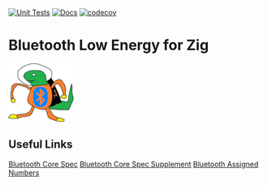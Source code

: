 [![Unit Tests](https://github.com/ConnorRigby/zble/actions/workflows/test.yml/badge.svg)](https://github.com/ConnorRigby/zble/actions/workflows/test.yml)
[![Docs](https://github.com/ConnorRigby/zble/actions/workflows/docs.yml/badge.svg)](https://github.com/ConnorRigby/zble/actions/workflows/docs.yml)
[![codecov](https://codecov.io/gh/ConnorRigby/zble/branch/main/graph/badge.svg?token=YN6X4QPJCA)](https://codecov.io/gh/ConnorRigby/zble)

# Bluetooth Low Energy for Zig

![Logo](zigfast-ble.png)

## Useful Links

[Bluetooth Core Spec](https://www.bluetooth.org/DocMan/handlers/DownloadDoc.ashx?doc_id=521059)
[Bluetooth Core Spec Supplement](https://www.bluetooth.org/docman/handlers/DownloadDoc.ashx?doc_id=519976)
[Bluetooth Assigned Numbers](https://btprodspecificationrefs.blob.core.windows.net/assigned-numbers/Assigned%20Number%20Types/Assigned%20Numbers.pdfs)
